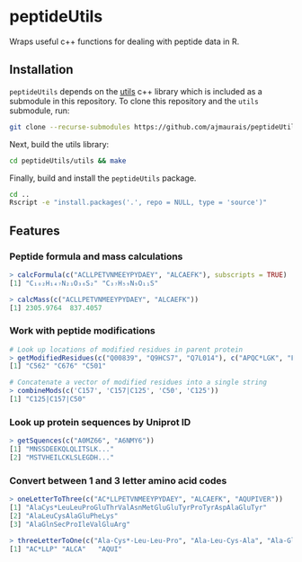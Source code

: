 # peptideUtils
Wraps useful c++ functions for dealing with peptide data in R.

## Installation
`peptideUtils` depends on the [utils](https://github.com/ajmaurais/utils) c++ library which is included as a submodule in this repository. To clone this repository and the `utils` submodule, run:
```bash
git clone --recurse-submodules https://github.com/ajmaurais/peptideUtils
```
Next, build the utils library:
```bash
cd peptideUtils/utils && make
```
Finally, build and install the `peptideUtils` package.
```bash
cd ..
Rscript -e "install.packages('.', repo = NULL, type = 'source')"
```

## Features

### Peptide formula and mass calculations

```R
> calcFormula(c("ACLLPETVNMEEYPYDAEY", "ALCAEFK"), subscripts = TRUE)
[1] "C₁₀₂H₁₄₇N₂₁O₃₆S₂" "C₃₇H₅₉N₉O₁₁S"

> calcMass(c("ACLLPETVNMEEYPYDAEY", "ALCAEFK"))
[1] 2305.9764  837.4057
```

### Work with peptide modifications

```R
# Look up locations of modified residues in parent protein
> getModifiedResidues(c("Q00839", "Q9HCS7", "Q7L014"), c("APQC*LGK", "FADMEC*K", "GAEIIVC*TPGR"))
[1] "C562" "C676" "C501"

# Concatenate a vector of modified residues into a single string
> combineMods(c('C157', 'C157|C125', 'C50', 'C125'))
[1] "C125|C157|C50"
```

### Look up protein sequences by Uniprot ID
```R
> getSquences(c("A0MZ66", "A6NMY6"))
[1] "MNSSDEEKQLQLITSLK..."
[2] "MSTVHEILCKLSLEGDH..."  
```

### Convert between 1 and 3 letter amino acid codes

```R
> oneLetterToThree(c("AC*LLPETVNMEEYPYDAEY", "ALCAEFK", "AQUPIVER"))
[1] "AlaCys*LeuLeuProGluThrValAsnMetGluGluTyrProTyrAspAlaGluTyr"
[2] "AlaLeuCysAlaGluPheLys"                                  
[3] "AlaGlnSecProIleValGluArg"

> threeLetterToOne(c("Ala-Cys*-Leu-Leu-Pro", "Ala-Leu-Cys-Ala", "Ala-Gln-Sec-Ile"), sep_in="-")
[1] "AC*LLP" "ALCA"   "AQUI"
```
